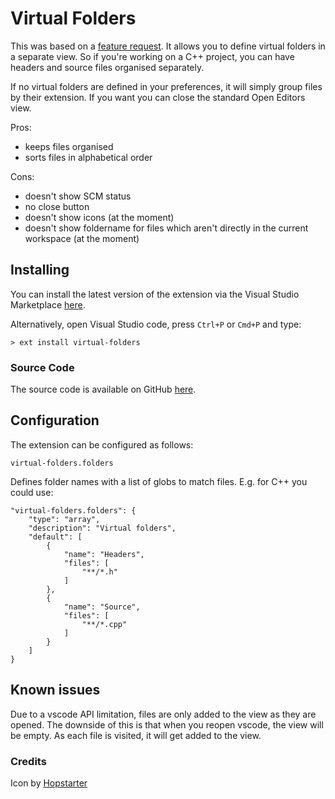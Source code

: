 # Virtual Folders

This was based on a [feature request](https://github.com/Microsoft/vscode/issues/39072). It allows you to define virtual folders in a separate view. So if you're working on a C++ project, you can have headers and source files organised separately.

If no virtual folders are defined in your preferences, it will simply group files by their extension. If you want you can close the standard Open Editors view.

Pros:

- keeps files organised
- sorts files in alphabetical order

Cons:

- doesn't show SCM status
- no close button
- doesn't show icons (at the moment)
- doesn't show foldername for files which aren't directly in the current workspace (at the moment)

## Installing

You can install the latest version of the extension via the Visual Studio Marketplace [here](https://marketplace.visualstudio.com/items?itemName=Gruntfuggly.virtual-folders).

Alternatively, open Visual Studio code, press `Ctrl+P` or `Cmd+P` and type:

    > ext install virtual-folders

### Source Code

The source code is available on GitHub [here](https://github.com/Gruntfuggly/virtual-folders).

## Configuration

The extension can be configured as follows:

`virtual-folders.folders`

Defines folder names with a list of globs to match files. E.g. for C++ you could use:

```
"virtual-folders.folders": {
    "type": "array",
    "description": "Virtual folders",
    "default": [
        {
            "name": "Headers",
            "files": [
                "**/*.h"
            ]
        },
        {
            "name": "Source",
            "files": [
                "**/*.cpp"
            ]
        }
    ]
}
```

## Known issues

Due to a vscode API limitation, files are only added to the view as they are opened. The downside of this is that when you reopen vscode, the view will be empty. As each file is visited, it will get added to the view.

### Credits

Icon by [Hopstarter](http://www.iconarchive.com/artist/hopstarter.html)